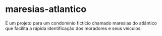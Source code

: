 # maresias-atlantico
É um projeto para um condomínio fictício chamado maresias do atlântico que facilita a rápida identificação dos moradores e seus veículos.
